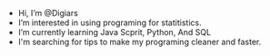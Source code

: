 -  Hi, I’m @Digiars
-  I’m interested in using programing for statitistics. 
-  I’m currently learning Java Scprit, Python, And SQL
-  I'm searching for tips to make my programing cleaner and faster.

<!---
Digiars/Digiars is a ✨ special ✨ repository because its `README.md` (this file) appears on your GitHub profile.
You can click the Preview link to take a look at your changes.
--->
